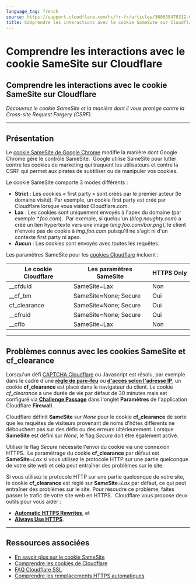 ```yaml
---
language_tag: french
source: https://support.cloudflare.com/hc/fr-fr/articles/360038470312-Comprendre-les-interactions-avec-le-cookie-SameSite-sur-Cloudflare
title: Comprendre les interactions avec le cookie SameSite sur Cloudflare
---
```


# Comprendre les interactions avec le cookie SameSite sur Cloudflare

## Comprendre les interactions avec le cookie SameSite sur Cloudflare

_Découvrez le cookie SameSite et la manière dont il vous protège contre la Cross-site Request Forgery (CSRF)._

___

## Présentation

Le [cookie SameSite de Google Chrome](https://www.chromium.org/updates/same-site) modifie la manière dont Google Chrome gère le contrôle SameSite.  Google utilise SameSite pour lutter contre les cookies de marketing qui traquent les utilisateurs et contre la CSRF qui permet aux pirates de subtiliser ou de manipuler vos cookies.  

Le cookie SameSite comporte 3 modes différents :

-   **Strict** : Les cookies « first party » sont créés par le premier acteur (le domaine visité). Par exemple, un cookie first party est créé par Cloudflare lorsque vous visitez Cloudflare.com.
-   **Lax** : Les cookies sont uniquement envoyés à l'apex du domaine (par exemple _\*.foo.com_).  Par exemple, si quelqu'un (_blog.naughty.com_) a créé un lien hypertexte vers une image (_img.foo.com/bar.png_), le client n'envoie pas de cookie à _img.foo.com_ puisqu'il ne s'agit ni d'un contexte first party ni apex.
-   **Aucun** : Les cookies sont envoyés avec toutes les requêtes.

Les paramètres SameSite pour les [cookies Cloudflare](https://support.cloudflare.com/hc/articles/200170156) incluent :

| Le cookie Cloudflare | Les paramètres SameSIte | HTTPS Only |
| --- | --- | --- |
| \_\_cfduid | SameSite=Lax | Non |
| \_\_cf\_bm | SameSite=None; Secure | Oui |
| cf\_clearance | SameSite=None; Secure | Oui |
| \_\_cfruid | SameSite=None; Secure | Oui |
| \_\_cflb | SameSite=Lax | Non |

___

## Problèmes connus avec les cookies SameSite et cf\_clearance

Lorsqu'un défi [CAPTCHA Cloudflare](https://support.cloudflare.com/hc/articles/200170136) ou Javascript est résolu, par exemple dans le cadre d'une [**règle de pare-feu**](https://support.cloudflare.com/hc/articles/360016473712) ou [**d'accès selon l'adresse IP**](https://support.cloudflare.com/hc/articles/217074967), un cookie **cf\_clearance** est placé dans le navigateur du client. Le cookie _cf\_clearance_ a une durée de vie par défaut de 30 minutes mais est configuré via [**Challenge Passage**](https://support.cloudflare.com/hc/articles/200170136#2dwCrNWIMnNJDP6AVjEQ3e) dans l'onglet **Paramètres** de l'application Cloudflare **Firewall** .

Cloudflare définit **SameSite** sur _None_ pour le cookie **cf\_clearance** de sorte que les requêtes de visiteurs provenant de noms d'hôtes différents ne débouchent pas sur des défis ou des erreurs ultérieurement. Lorsque **SameSite** est défini sur _None_, le flag _Secure_ doit être également activé.

Utiliser le flag _Secure_ nécessite l'envoi du cookie via une connexion HTTPS.  Le paramétrage du cookie **cf\_clearance** par défaut est **SameSite**\=_Lax_ si vous utilisez le protocole HTTP sur une partie quelconque de votre site web et cela peut entraîner des problèmes sur le site.

Si vous utilisez le protocole HTTP sur une partie quelconque de votre site, le cookie **cf\_clearance** est réglé sur **SameSite**\=_Lax_ par défaut, ce qui peut entraîner des problèmes sur le site. Pour résoudre ce problème, faites passer le trafic de votre site web en HTTPS.  Cloudflare vous propose deux outils pour vous aider : 

-   [**Automatic HTTPS Rewrites**](https://support.cloudflare.com/hc/articles/227227647), et 
-   [**Always Use HTTPS**](https://support.cloudflare.com/hc/articles/204144518#h_a61bfdef-08dd-40f8-8888-7edd8e40d156).

___

## Ressources associées

-   [En savoir plus sur le cookie SameSite](https://web.dev/samesite-cookies-explained/) 
-   [Comprendre les cookies de Cloudflare](https://support.cloudflare.com/hc/articles/200170156)
-   [FAQ Cloudflare SSL](https://support.cloudflare.com/hc/articles/204144518#h_999722138611548960019807)
-   [Comprendre les remplacements HTTPS automatiques](https://support.cloudflare.com/hc/articles/227227647)
